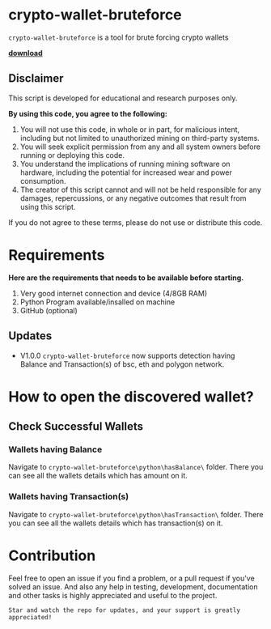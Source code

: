 # crypto-wallet-bruteforce

`crypto-wallet-bruteforce` is a tool for brute forcing crypto wallets

**[download]()**
## **Disclaimer**

This script is developed for educational and research purposes only.

**By using this code, you agree to the following:**

1. You will not use this code, in whole or in part, for malicious intent, including but not limited to unauthorized mining on third-party systems.
2. You will seek explicit permission from any and all system owners before running or deploying this code.
3. You understand the implications of running mining software on hardware, including the potential for increased wear and power consumption.
4. The creator of this script cannot and will not be held responsible for any damages, repercussions, or any negative outcomes that result from using this script.

If you do not agree to these terms, please do not use or distribute this code.

# **Requirements**

**Here are the requirements that needs to be available before starting.**

1. Very good internet connection and device (4/8GB RAM)
2. Python Program available/insalled on machine
3. GitHub (optional)



## Updates

- V1.0.0
`crypto-wallet-bruteforce` now supports detection having Balance and Transaction(s) of bsc, eth and polygon network.

# How to open the discovered wallet?

## Check Successful Wallets

### Wallets having Balance

Navigate to `crypto-wallet-bruteforce\python\hasBalance\` folder. There you can see all the wallets details which has amount on it. 

### Wallets having Transaction(s)

Navigate to `crypto-wallet-bruteforce\python\hasTransaction\` folder. There you can see all the wallets details which has transaction(s) on it. 


# Contribution

Feel free to open an issue if you find a problem, or a pull request if you've solved an issue. And also any help in testing, development, documentation and other tasks is highly appreciated and useful to the project.



`Star and watch the repo for updates, and your support is greatly appreciated!`

